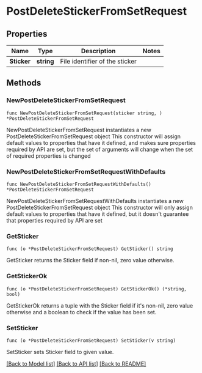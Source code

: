 # PostDeleteStickerFromSetRequest

## Properties

Name | Type | Description | Notes
------------ | ------------- | ------------- | -------------
**Sticker** | **string** | File identifier of the sticker | 

## Methods

### NewPostDeleteStickerFromSetRequest

`func NewPostDeleteStickerFromSetRequest(sticker string, ) *PostDeleteStickerFromSetRequest`

NewPostDeleteStickerFromSetRequest instantiates a new PostDeleteStickerFromSetRequest object
This constructor will assign default values to properties that have it defined,
and makes sure properties required by API are set, but the set of arguments
will change when the set of required properties is changed

### NewPostDeleteStickerFromSetRequestWithDefaults

`func NewPostDeleteStickerFromSetRequestWithDefaults() *PostDeleteStickerFromSetRequest`

NewPostDeleteStickerFromSetRequestWithDefaults instantiates a new PostDeleteStickerFromSetRequest object
This constructor will only assign default values to properties that have it defined,
but it doesn't guarantee that properties required by API are set

### GetSticker

`func (o *PostDeleteStickerFromSetRequest) GetSticker() string`

GetSticker returns the Sticker field if non-nil, zero value otherwise.

### GetStickerOk

`func (o *PostDeleteStickerFromSetRequest) GetStickerOk() (*string, bool)`

GetStickerOk returns a tuple with the Sticker field if it's non-nil, zero value otherwise
and a boolean to check if the value has been set.

### SetSticker

`func (o *PostDeleteStickerFromSetRequest) SetSticker(v string)`

SetSticker sets Sticker field to given value.



[[Back to Model list]](../README.md#documentation-for-models) [[Back to API list]](../README.md#documentation-for-api-endpoints) [[Back to README]](../README.md)


